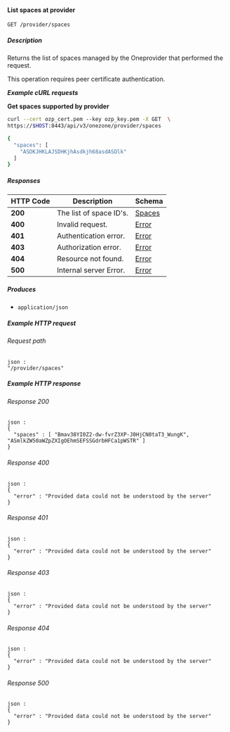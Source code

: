
<a name="list_supported_spaces"></a>
#### List spaces at provider
```
GET /provider/spaces
```


##### Description
Returns the list of spaces managed by the Oneprovider that performed the
request.

This operation requires peer certificate authentication.

***Example cURL requests***

**Get spaces supported by provider**
```bash
curl --cert ozp_cert.pem --key ozp_key.pem -X GET  \
https://$HOST:8443/api/v3/onezone/provider/spaces

{
  "spaces": [
    "ASDKJHKLAJSDHKjhAsdkjh68asdASDlk"
  ]
}
```


##### Responses

|HTTP Code|Description|Schema|
|---|---|---|
|**200**|The list of space ID's.|[Spaces](../definitions/Spaces.md#spaces)|
|**400**|Invalid request.|[Error](../definitions/Error.md#error)|
|**401**|Authentication error.|[Error](../definitions/Error.md#error)|
|**403**|Authorization error.|[Error](../definitions/Error.md#error)|
|**404**|Resource not found.|[Error](../definitions/Error.md#error)|
|**500**|Internal server Error.|[Error](../definitions/Error.md#error)|


##### Produces

* `application/json`


##### Example HTTP request

###### Request path
```
json :
"/provider/spaces"
```


##### Example HTTP response

###### Response 200
```
json :
{
  "spaces" : [ "Bmav38YI0Z2-dw-fvrZ3XP-J0HjCN0taT3_WungK", "ASmlkZW50aWZpZXIgOEhmSEFSSGdrbHFCa1pWSTR" ]
}
```


###### Response 400
```
json :
{
  "error" : "Provided data could not be understood by the server"
}
```


###### Response 401
```
json :
{
  "error" : "Provided data could not be understood by the server"
}
```


###### Response 403
```
json :
{
  "error" : "Provided data could not be understood by the server"
}
```


###### Response 404
```
json :
{
  "error" : "Provided data could not be understood by the server"
}
```


###### Response 500
```
json :
{
  "error" : "Provided data could not be understood by the server"
}
```



